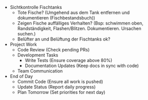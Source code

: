- Sichtkontrolle Fischtanks
  - Tote Fische? (Umgehend aus dem Tank entfernen und dokumentieren (Fischbestandsbuch))
  - Zeigen Fische auffälliges Verhalten? (Bsp: schwimmen oben, Randständigkeit, Flashen/Blitzen. Dokumentieren. Ursachen suchen.)
  - Belüfter an und Belüftung der Fischtanks ok?
- Project Work
  - Code Review (Check pending PRs)
  - Development Tasks
    - Write Tests (Ensure coverage above 80%)
    - Documentation Updates (Keep docs in sync with code)
  - Team Communication
- End of Day
  - Commit Code (Ensure all work is pushed)
  - Update Status (Report daily progress)
  - Plan Tomorrow (Set priorities for next day)